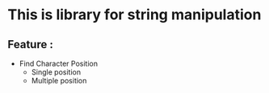 # This is library for string manipulation
## Feature :
  - Find Character Position
    - Single position
    - Multiple position
